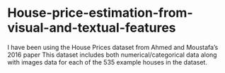 # House-price-estimation-from-visual-and-textual-features

I have been using the House Prices dataset from Ahmed and Moustafa’s 2016 paper
This dataset includes both numerical/categorical data along with images data for each of the 535 example houses in the dataset.
